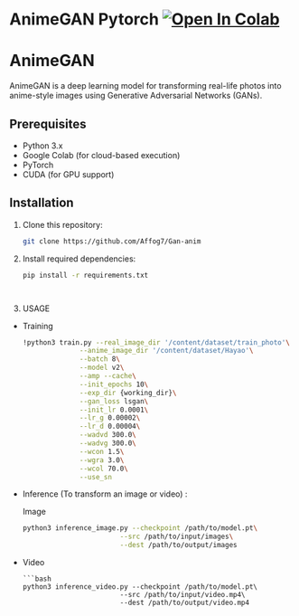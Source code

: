 # AnimeGAN Pytorch <a href="https://colab.research.google.com/github/Affog7/Gan-anim/blob/main/notebooks/animeGAN.ipynb" target="_parent"><img src="https://colab.research.google.com/assets/colab-badge.svg" alt="Open In Colab" data-canonical-src="https://colab.research.google.com/assets/colab-badge.svg"></a>



# AnimeGAN

AnimeGAN is a deep learning model for transforming real-life photos into anime-style images using Generative Adversarial Networks (GANs).

## Prerequisites

- Python 3.x
- Google Colab (for cloud-based execution)
- PyTorch
- CUDA (for GPU support)

## Installation

1. Clone this repository:

   ```bash
   git clone https://github.com/Affog7/Gan-anim


2. Install required dependencies:

    ```bash
    pip install -r requirements.txt




3. USAGE 

* Training
    ```bash
    !python3 train.py --real_image_dir '/content/dataset/train_photo'\
                  --anime_image_dir '/content/dataset/Hayao'\
                  --batch 8\
                  --model v2\
                  --amp --cache\
                  --init_epochs 10\
                  --exp_dir {working_dir}\
                  --gan_loss lsgan\
                  --init_lr 0.0001\
                  --lr_g 0.00002\
                  --lr_d 0.00004\
                  --wadvd 300.0\
                  --wadvg 300.0\
                  --wcon 1.5\
                  --wgra 3.0\
                  --wcol 70.0\
                  --use_sn


* Inference (To transform an image or video) :
  
    Image

    ```bash
    python3 inference_image.py --checkpoint /path/to/model.pt\
                            --src /path/to/input/images\
                            --dest /path/to/output/images


 *  Video

        ```bash
        python3 inference_video.py --checkpoint /path/to/model.pt\
                                --src /path/to/input/video.mp4\
                                --dest /path/to/output/video.mp4

                        
